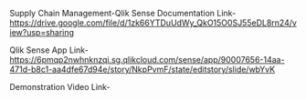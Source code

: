 Supply Chain Management-Qlik Sense
Documentation Link-https://drive.google.com/file/d/1zk66YTDuUdWy_QkO15O0SJ55eDL8rn24/view?usp=sharing


Qlik Sense App Link- https://6pmqp2nwhnknzqi.sg.qlikcloud.com/sense/app/90007656-14aa-471d-b8c1-aa4dfe67d94e/story/NkpPvmF/state/editstory/slide/wbYvK


Demonstration Video Link-
